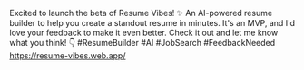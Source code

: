 Excited to launch the beta of Resume Vibes! ✨ An AI-powered resume builder to help you create a standout resume in minutes. It's an MVP, and I'd love your feedback to make it even better. Check it out and let me know what you think! 👇 #ResumeBuilder #AI #JobSearch #FeedbackNeeded
https://resume-vibes.web.app/
